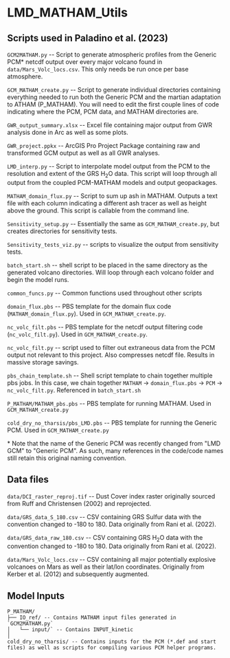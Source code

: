 # LMD_MATHAM_Utils

## Scripts used in Paladino et al. (2023)

`GCM2MATHAM.py` -- Script to generate atmospheric profiles from the Generic PCM* netcdf output over every major volcano found in `data/Mars_Volc_locs.csv`. This only needs be run once per base atmosphere.

`GCM_MATHAM_create.py` -- Script to generate individual directories containing everything needed to run both the Generic PCM and the martian adaptation to ATHAM (P_MATHAM). You will need to edit the first couple lines of code indicating where the PCM, PCM data, and MATHAM directories are. 

`GWR_output_summary.xlsx` -- Excel file containing major output from GWR analysis done in Arc as well as some plots.

`GWR_project.ppkx` -- ArcGIS Pro Project Package containing raw and transformed GCM output as well as all GWR analyses. 

`LMD_interp.py` -- Script to interpolate model output from the PCM to the resolution and extent of the GRS H<sub>2</sub>O data. This script will loop through all output from the coupled PCM-MATHAM models and output geopackages. 

`MATHAM_domain_flux.py` -- Script to sum up ash in MATHAM. Outputs a text file with each column indicating a different ash tracer as well as height above the ground. This script is callable from the command line.

`Sensitivity_setup.py` -- Essentially the same as `GCM_MATHAM_create.py`, but creates directories for sensitivity tests. 

`Sensitivity_tests_viz.py` -- scripts to visualize the output from sensitivity tests.

`batch_start.sh` -- shell script to be placed in the same directory as the generated volcano directories. Will loop through each volcano folder and begin the model runs. 

`common_funcs.py` -- Common functions used throughout other scripts

`domain_flux.pbs` -- PBS template for the domain flux code (`MATHAM_domain_flux.py`). Used in `GCM_MATHAM_create.py`.

`nc_volc_filt.pbs` -- PBS template for the netcdf output filtering code (`nc_volc_filt.py`). Used in `GCM_MATHAM_create.py`.

`nc_volc_filt.py` -- script used to filter out extraneous data from the PCM output not relevant to this project. Also compresses netcdf file. Results in massive storage savings.

`pbs_chain_template.sh`  -- Shell script template to chain together multiple pbs jobs. In this case, we chain together `MATHAM` -> `domain_flux.pbs` -> `PCM` -> `nc_volc_filt.py`. Referenced in `batch_start.sh`

`P_MATHAM/MATHAM_pbs.pbs` -- PBS template for running MATHAM. Used in `GCM_MATHAM_create.py`

`cold_dry_no_tharsis/pbs_LMD.pbs` -- PBS template for running the Generic PCM. Used in `GCM_MATHAM_create.py`

\* Note that the name of the Generic PCM was recently changed from "LMD GCM" to "Generic PCM". As such, many references in the code/code names still retain this original naming convention.


## Data files

`data/DCI_raster_reproj.tif` -- Dust Cover index raster originally sourced from Ruff and Christensen (2002) and reprojected.

`data/GRS_data_S_180.csv` -- CSV containing GRS Sulfur data with the convention changed to -180 to 180. Data originally from Rani et al. (2022).

`data/GRS_data_raw_180.csv` -- CSV containing GRS H<sub>2</sub>O data with the convention changed to -180 to 180. Data originally from Rani et al. (2022).

`data/Mars_Volc_locs.csv` -- CSV containing all major potentially explosive volcanoes on Mars as well as their lat/lon coordinates. Originally from Kerber et al. (2012) and subsequently augmented.

## Model Inputs
    P_MATHAM/ 
    ├── IO_ref/ -- Contains MATHAM input files generated in `GCM2MATHAM.py`
    │   └── input/` -- Contains INPUT_kinetic
    │
    cold_dry_no_tharsis/ -- Contains inputs for the PCM (*.def and start files) as well as scripts for compiling various PCM helper programs.  
